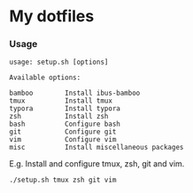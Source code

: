 # My dotfiles 

### Usage

```
usage: setup.sh [options]

Available options:

bamboo        Install ibus-bamboo
tmux          Install tmux
typora        Install typora 
zsh           Install zsh
bash          Configure bash
git           Configure git
vim           Configure vim
misc          Install miscellaneous packages
```

E.g. Install and configure tmux, zsh, git and vim.

```
./setup.sh tmux zsh git vim
```
